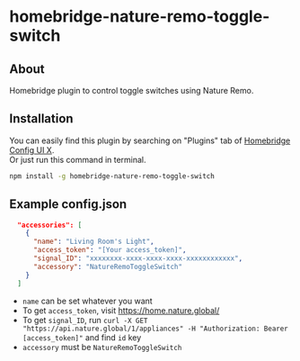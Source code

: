 # homebridge-nature-remo-toggle-switch
## About
Homebridge plugin to control toggle switches using Nature Remo.

## Installation
You can easily find this plugin by searching on "Plugins" tab of [Homebridge Config UI X](https://github.com/oznu/homebridge-config-ui-x).  
Or just run this command in terminal.
```bash
npm install -g homebridge-nature-remo-toggle-switch
```

## Example config.json
```json
  "accessories": [
    {
      "name": "Living Room's Light",
      "access_token": "[Your access_token]",
      "signal_ID": "xxxxxxxx-xxxx-xxxx-xxxx-xxxxxxxxxxxx",
      "accessory": "NatureRemoToggleSwitch"
    }
  ]
```
- `name` can be set whatever you want
- To get `access_token`, visit https://home.nature.global/
- To get `signal_ID`, run `curl -X GET "https://api.nature.global/1/appliances" -H "Authorization: Bearer [access_token]"` and find `id` key
- `accessory` must be `NatureRemoToggleSwitch`